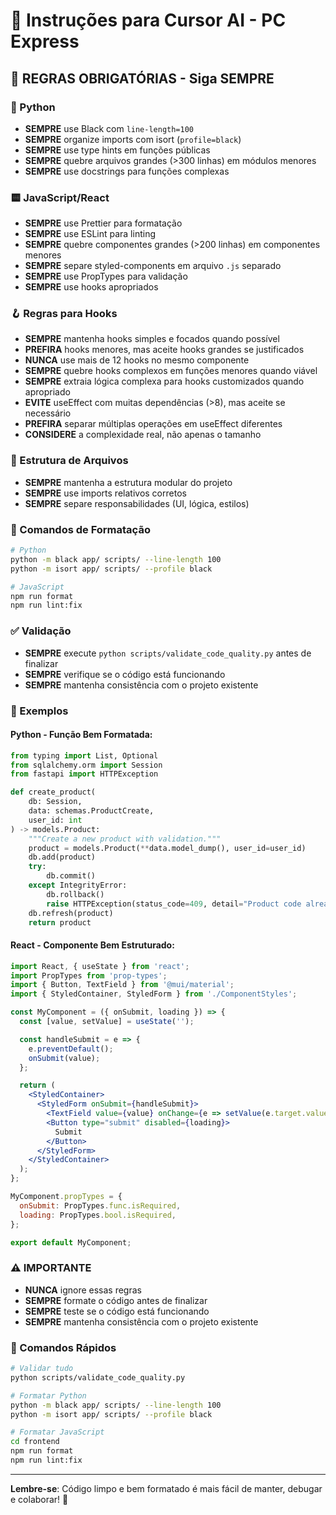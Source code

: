 # 🤖 Instruções para Cursor AI - PC Express

## 🎯 **REGRAS OBRIGATÓRIAS - Siga SEMPRE**

### **🐍 Python**

- **SEMPRE** use Black com `line-length=100`
- **SEMPRE** organize imports com isort (`profile=black`)
- **SEMPRE** use type hints em funções públicas
- **SEMPRE** quebre arquivos grandes (>300 linhas) em módulos menores
- **SEMPRE** use docstrings para funções complexas

### **🟨 JavaScript/React**

- **SEMPRE** use Prettier para formatação
- **SEMPRE** use ESLint para linting
- **SEMPRE** quebre componentes grandes (>200 linhas) em componentes menores
- **SEMPRE** separe styled-components em arquivo `.js` separado
- **SEMPRE** use PropTypes para validação
- **SEMPRE** use hooks apropriados

### **🪝 Regras para Hooks**

- **SEMPRE** mantenha hooks simples e focados quando possível
- **PREFIRA** hooks menores, mas aceite hooks grandes se justificados
- **NUNCA** use mais de 12 hooks no mesmo componente
- **SEMPRE** quebre hooks complexos em funções menores quando viável
- **SEMPRE** extraia lógica complexa para hooks customizados quando apropriado
- **EVITE** useEffect com muitas dependências (>8), mas aceite se necessário
- **PREFIRA** separar múltiplas operações em useEffect diferentes
- **CONSIDERE** a complexidade real, não apenas o tamanho

### **📁 Estrutura de Arquivos**

- **SEMPRE** mantenha a estrutura modular do projeto
- **SEMPRE** use imports relativos corretos
- **SEMPRE** separe responsabilidades (UI, lógica, estilos)

### **🔧 Comandos de Formatação**

```bash
# Python
python -m black app/ scripts/ --line-length 100
python -m isort app/ scripts/ --profile black

# JavaScript
npm run format
npm run lint:fix
```

### **✅ Validação**

- **SEMPRE** execute `python scripts/validate_code_quality.py` antes de finalizar
- **SEMPRE** verifique se o código está funcionando
- **SEMPRE** mantenha consistência com o projeto existente

### **📝 Exemplos**

#### **Python - Função Bem Formatada:**

```python
from typing import List, Optional
from sqlalchemy.orm import Session
from fastapi import HTTPException

def create_product(
    db: Session,
    data: schemas.ProductCreate,
    user_id: int
) -> models.Product:
    """Create a new product with validation."""
    product = models.Product(**data.model_dump(), user_id=user_id)
    db.add(product)
    try:
        db.commit()
    except IntegrityError:
        db.rollback()
        raise HTTPException(status_code=409, detail="Product code already exists")
    db.refresh(product)
    return product
```

#### **React - Componente Bem Estruturado:**

```jsx
import React, { useState } from 'react';
import PropTypes from 'prop-types';
import { Button, TextField } from '@mui/material';
import { StyledContainer, StyledForm } from './ComponentStyles';

const MyComponent = ({ onSubmit, loading }) => {
  const [value, setValue] = useState('');

  const handleSubmit = e => {
    e.preventDefault();
    onSubmit(value);
  };

  return (
    <StyledContainer>
      <StyledForm onSubmit={handleSubmit}>
        <TextField value={value} onChange={e => setValue(e.target.value)} label="Input" />
        <Button type="submit" disabled={loading}>
          Submit
        </Button>
      </StyledForm>
    </StyledContainer>
  );
};

MyComponent.propTypes = {
  onSubmit: PropTypes.func.isRequired,
  loading: PropTypes.bool.isRequired,
};

export default MyComponent;
```

### **⚠️ IMPORTANTE**

- **NUNCA** ignore essas regras
- **SEMPRE** formate o código antes de finalizar
- **SEMPRE** teste se o código está funcionando
- **SEMPRE** mantenha consistência com o projeto existente

### **🚀 Comandos Rápidos**

```bash
# Validar tudo
python scripts/validate_code_quality.py

# Formatar Python
python -m black app/ scripts/ --line-length 100
python -m isort app/ scripts/ --profile black

# Formatar JavaScript
cd frontend
npm run format
npm run lint:fix
```

---

**Lembre-se**: Código limpo e bem formatado é mais fácil de manter, debugar e colaborar! 🚀
